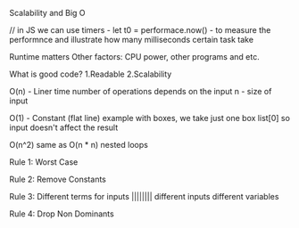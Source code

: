 Scalability and Big O

// in JS we can use timers - let t0 = performace.now() - to measure the performnce and illustrate how many milliseconds certain task take

Runtime matters
Other factors: CPU power, other programs and etc.

What is good code?
1.Readable
2.Scalability

O(n) - Liner time
number of operations depends on the input 
n - size of input

O(1) - Constant
(flat line)
example with boxes, we take just one box list[0] so input doesn't affect the result

O(n^2) same as O(n * n)
nested loops

Rule 1: Worst Case

Rule 2: Remove Constants

Rule 3: Different terms for inputs                             |||||||| different inputs different variables

Rule 4: Drop Non Dominants



